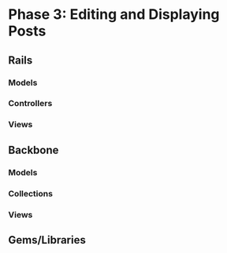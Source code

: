 # Phase 3: Editing and Displaying Posts

## Rails
### Models

### Controllers

### Views

## Backbone
### Models

### Collections

### Views

## Gems/Libraries
